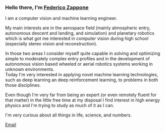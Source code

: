 ### Hello there, I'm [Federico Zappone](https://federicozappone.github.io)<br>

I am a computer vision and machine learning engineer.


My main interests are in the aerospace field (mainly atmospheric entry, autonomous descent and landing, and simulation) and planetary robotics which is what got me interested in computer vision during high school (especially stereo vision and reconstruction).


In those two areas I consider myself quite capable in solving and optimizing simple to moderately complex entry profiles and in the development of autonomous vision based wheeled or aerial robotics systems working in unknown environments.\
Today I'm very interested in applying novel machine learning technologies, such as deep learning an deep reinforcement learning, to problems in both those disciplines.


Even though I'm very far from being an expert (or even remotely fluent for that matter) in the little free time at my disposal I find interest in high energy physics and I'm trying to study as much of it as I can.


I'm very curious about all things in life, science, and numbers.


[Email](mailto:federicozappone@gmail.com)
